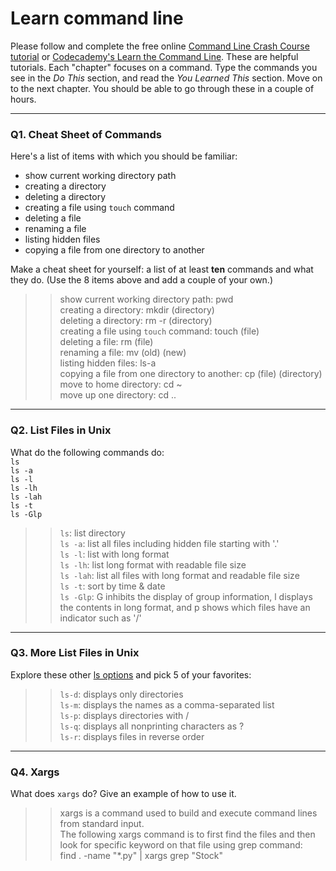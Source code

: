# Learn command line

Please follow and complete the free online [Command Line Crash Course
tutorial](https://web.archive.org/web/20160708171659/http://cli.learncodethehardway.org/book/) or [Codecademy's Learn the Command Line](https://www.codecademy.com/learn/learn-the-command-line). These are helpful tutorials. Each "chapter" focuses on a command. Type the commands you see in the _Do This_ section, and read the _You Learned This_ section. Move on to the next chapter. You should be able to go through these in a couple of hours.

---

### Q1.  Cheat Sheet of Commands  

Here's a list of items with which you should be familiar:  
* show current working directory path
* creating a directory
* deleting a directory
* creating a file using `touch` command
* deleting a file
* renaming a file
* listing hidden files
* copying a file from one directory to another

Make a cheat sheet for yourself: a list of at least **ten** commands and what they do.  (Use the 8 items above and add a couple of your own.)  

> >  show current working directory path: pwd  
creating a directory: mkdir (directory)  
deleting a directory: rm -r (directory)  
creating a file using `touch` command: touch (file)  
deleting a file: rm (file)  
renaming a file: mv (old) (new)  
listing hidden files: ls-a   
copying a file from one directory to another: cp (file) (directory)    
move to home directory: cd ~  
move up one directory: cd ..

---

### Q2.  List Files in Unix   

What do the following commands do:  
`ls`  
`ls -a`  
`ls -l`  
`ls -lh`  
`ls -lah`  
`ls -t`  
`ls -Glp`  

> > `ls`: list directory  
`ls -a`: list all files including hidden file starting with '.'  
`ls -l`: list with long format    
`ls -lh`: list long format with readable file size  
`ls -lah`: list all files with long format and readable file size  
`ls -t`: sort by time & date  
`ls -Glp`: G inhibits the display of group information, l displays the contents in long format, and p shows which files have an indicator such as '/'

---

### Q3.  More List Files in Unix  

Explore these other [ls options](http://www.techonthenet.com/unix/basic/ls.php) and pick 5 of your favorites:

> > `ls-d`: displays only directories   
`ls-m`: displays the names as a comma-separated list  
`ls-p`: displays directories with /  
`ls-q`: displays all nonprinting characters as ?  
`ls-r`: displays files in reverse order  

---

### Q4.  Xargs   

What does `xargs` do? Give an example of how to use it.

> > xargs is a command used to build and execute command lines from standard input.  
The following xargs command is to first find the files and then look for specific keyword on that file using grep command:  
find . -name "*.py" | xargs grep "Stock"



 

